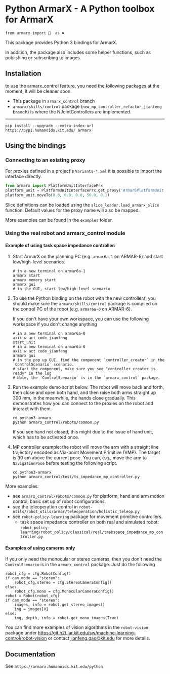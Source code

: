 # Python ArmarX - A Python toolbox for ArmarX

```
from armarx import 🤖  as ❤ 
```

This package provides Python 3 bindings for ArmarX.

In addition, the package also includes some helper functions, such as
publishing or subscribing to images.


## Installation

to use the armarx_control feature, you need the following packages at the moment, it will
be cleaner soon.
- This package in `armarx_control` branch
- `armarx/skills/control` package (`new_mp_controller_refactor_jianfeng` branch) is where the NJointControllers are implemented.

---

`pip install --upgrade --extra-index-url https://pypi.humanoids.kit.edu/ armarx`

## Using the bindings

### Connecting to an existing proxy

For proxies defined in a project's `Variants-*.xml` it is possible to import
the interface directly. 

```python
from armarx import PlatformUnitInterfacePrx
platform_unit = PlatformUnitInterfacePrx.get_proxy('Armar6PlatformUnit')
platform_unit.moveTo(0.0, 0.0, 0.0, 50.0, 0.1)
```

Slice definitions can be loaded using the `slice_loader.load_armarx_slice`
function. Default values for the proxy name will also be mapped.

More examples can be found in the `examples` folder.

### Using the real robot and armarx_control module

#### Example of using task space impedance controller:
1. Start ArmarX on the planning PC (e.g. `armar6a-1` on ARMAR-6) and start low/high-level scenarios. 
   ```shell
   # in a new terminal on armar6a-1
   armarx start
   armarx memory start
   armarx gui
   # in the GUI, start low/high-level scenario
   ```
2. To use the Python binding on the robot with the new controllers, you should make sure the `armarx/skills/control` 
   package is compiled on the control PC of the robot (e.g. `armar6a-0` on ARMAR-6). 
   
   If you don't have your own workspace, you can use the following workspace if you don't change anything
    ```shell
    # in a new terminal on armar6a-0
    axii w act code_jianfeng
    start_unit
    # in a new terminal on armar6a-0
    axii w act code_jianfeng
    armarx gui
    # in the pop up GUI, find the component `controller_creator` in the `ControlScenario` scenario.
    # start the component, make sure you see "controller_creator is ready" in the log
    # Note, the `ControlScenario` is in the `armarx_control` package.
    ```
3. Run the example demo script below. The robot will move back and forth, then close and open both hand, and then raise both arms straight up 300 mm, in
   the meanwhile, the hands close gradually. This demonstrates how you can connect to the proxies on the robot and interact with them.
    ```shell
    cd python3-armarx
    python armarx_control/robots/common.py
    ```
   If you see hand not closed, this might due to the issue of hand unit, which has to be activated once.
4. MP controller example: the robot will move the arm with a straight line trajectory encoded as Via-point Movement Primitive (VMP). The target is 
   30 cm above the current pose. You can, e.g., move the arm to `NavigationPose` before testing the following script.
    ```shell
    cd python3-armarx
    python armarx_control/test/ts_impedance_mp_controller.py
    ```

More examples:
- see `armarx_control/robots/commom.py` for platform, hand and arm motion control, basic set up of robot configurations.
- see the teleoperation control in `robot-utils/robot_utils/armar/teleoperation/holistic_teleop.py`
- see `robot-policy-learning` package for movement primitive controllers. 
  - task space impedance controller on both real and simulated robot: `robot-policy-learning/robot_policy/classical/real/taskspace_impedance_mp_controller.py`

#### Examples of using cameras only
If you only need the monocular or stereo cameras, then you don't need the `ControlScenario` is in the `armarx_control` package.
Just do the following

```shell
robot_cfg = cfg.RobotConfig()
if cam_mode == "stereo":
    robot_cfg.stereo = cfg.StereoCameraConfig()
else:
    robot_cfg.mono = cfg.MonocularCameraConfig()
robot = Robot(robot_cfg)
if cam_mode == "stereo":
    images, info = robot.get_stereo_images()
    img = images[0]
else:
    img, depth, info = robot.get_mono_images(True)
```

You can find more examples of vision algorithms in the `robot-vision` package under https://git.h2t.iar.kit.edu/sw/machine-learning-control/robot-vision
or contact jianfeng.gao@kit.edu for more details.

## Documentation

See `https://armarx.humanoids.kit.edu/python`
